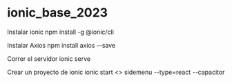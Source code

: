 # ionic_base_2023

Instalar ionic
npm install -g @ionic/cli

Instalar Axios
npm install axios --save

Correr el servidor
ionic serve

Crear un proyecto de ionic
ionic start <<app>> sidemenu --type=react --capacitor
